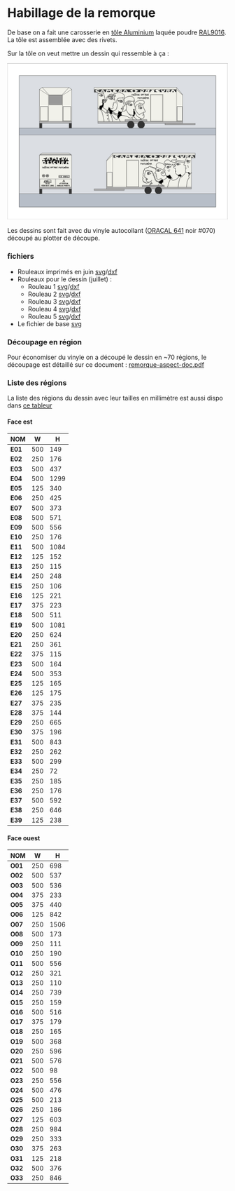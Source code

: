 # Habillage de la remorque

De base on a fait une carosserie en [tôle Aluminium](https://e-steel.arcelormittal.com/FR/fr/Aluminium/Tole-Aluminium/Tole-aluminium-laquee/Tole-aluminium-laquee-poudre/p/P610030040) laquée poudre [RAL9016](https://ral-couleur.fr/ral-classic-nuancier/nuances-de-blanc-et-noir/ral-9016/). La tôle est assemblée avec des rivets.

Sur la tôle on veut mettre un dessin qui ressemble à ça :

![Aspect remorque](../plans/remorque-aspect.png)

Les dessins sont fait avec du vinyle autocollant ([ORACAL 641](https://www.orafol.com/fr/europe/produits/oracal-641-intermediate-cal) noir #070) découpé au plotter de découpe.

### fichiers

- Rouleaux imprimés en juin [svg](../plans/remorque-aspect-rouleau-juin.svg)/[dxf](../plans/remorque-aspect-rouleau-juin.dxf)
- Rouleaux pour le dessin (juillet) :
  - Rouleau 1 [svg](../plans/remorque-aspect-rouleau-1.svg)/[dxf](../plans/remorque-aspect-rouleau-1.dxf)
  - Rouleau 2 [svg](../plans/remorque-aspect-rouleau-2.svg)/[dxf](../plans/remorque-aspect-rouleau-2.dxf)
  - Rouleau 3 [svg](../plans/remorque-aspect-rouleau-3.svg)/[dxf](../plans/remorque-aspect-rouleau-3.dxf)
  - Rouleau 4 [svg](../plans/remorque-aspect-rouleau-4.svg)/[dxf](../plans/remorque-aspect-rouleau-4.dxf)
  - Rouleau 5 [svg](../plans/remorque-aspect-rouleau-5.svg)/[dxf](../plans/remorque-aspect-rouleau-5.dxf)
- Le fichier de base [svg](../plans/remorque-aspect.svg)

### Découpage en région

Pour économiser du vinyle on a découpé le dessin en ~70 régions, le découpage est détaillé sur ce document : [remorque-aspect-doc.pdf](../plans/remorque-aspect-doc.pdf)

### Liste des régions

La liste des régions du dessin avec leur tailles en millimètre est aussi dispo dans [ce tableur](habillage-remorque.ods)

#### Face est

| **NOM** | **W** | **H** |
| ------- | ----- | ----- |
| **E01** | 500   | 149   |
| **E02** | 250   | 176   |
| **E03** | 500   | 437   |
| **E04** | 500   | 1299  |
| **E05** | 125   | 340   |
| **E06** | 250   | 425   |
| **E07** | 500   | 373   |
| **E08** | 500   | 571   |
| **E09** | 500   | 556   |
| **E10** | 250   | 176   |
| **E11** | 500   | 1084  |
| **E12** | 125   | 152   |
| **E13** | 250   | 115   |
| **E14** | 250   | 248   |
| **E15** | 250   | 106   |
| **E16** | 125   | 221   |
| **E17** | 375   | 223   |
| **E18** | 500   | 511   |
| **E19** | 500   | 1081  |
| **E20** | 250   | 624   |
| **E21** | 250   | 361   |
| **E22** | 375   | 115   |
| **E23** | 500   | 164   |
| **E24** | 500   | 353   |
| **E25** | 125   | 165   |
| **E26** | 125   | 175   |
| **E27** | 375   | 235   |
| **E28** | 375   | 144   |
| **E29** | 250   | 665   |
| **E30** | 375   | 196   |
| **E31** | 500   | 843   |
| **E32** | 250   | 262   |
| **E33** | 500   | 299   |
| **E34** | 250   | 72    |
| **E35** | 250   | 185   |
| **E36** | 250   | 176   |
| **E37** | 500   | 592   |
| **E38** | 250   | 646   |
| **E39** | 125   | 238   |

#### Face ouest

| **NOM** | **W** | **H** |
| ------- | ----- | ----- |
| **O01** | 250   | 698   |
| **O02** | 500   | 537   |
| **O03** | 500   | 536   |
| **O04** | 375   | 233   |
| **O05** | 375   | 440   |
| **O06** | 125   | 842   |
| **O07** | 250   | 1506  |
| **O08** | 500   | 173   |
| **O09** | 250   | 111   |
| **O10** | 250   | 190   |
| **O11** | 500   | 556   |
| **O12** | 250   | 321   |
| **O13** | 250   | 110   |
| **O14** | 250   | 739   |
| **O15** | 250   | 159   |
| **O16** | 500   | 516   |
| **O17** | 375   | 179   |
| **O18** | 250   | 165   |
| **O19** | 500   | 368   |
| **O20** | 250   | 596   |
| **O21** | 500   | 576   |
| **O22** | 500   | 98    |
| **O23** | 250   | 556   |
| **O24** | 500   | 476   |
| **O25** | 500   | 213   |
| **O26** | 250   | 186   |
| **O27** | 125   | 603   |
| **O28** | 250   | 984   |
| **O29** | 250   | 333   |
| **O30** | 375   | 263   |
| **O31** | 125   | 218   |
| **O32** | 500   | 376   |
| **O33** | 250   | 846   |
